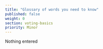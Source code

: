 ```yaml
---
title: "Glossary of words you need to know"
published: false
weight: 0
section: voting-basics
priority: Minor
---
```

Nothing entered